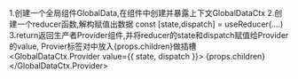 1.创建一个全局组件GlobalData,在组件中创建并暴露上下文GlobalDataCtx
2.创建一个reducer函数,解构赋值出数据 const [state,dispatch] = useReducer(....)
3.return返回生产者Provider组件,并将reducer的state和dispatch赋值给Provider的value,
Provier标签对中放入{props.children}做插槽
<GlobalDataCtx.Provider value={{ state, dispatch }}>
    {props.children}
</GlobalDataCtx.Provider>

